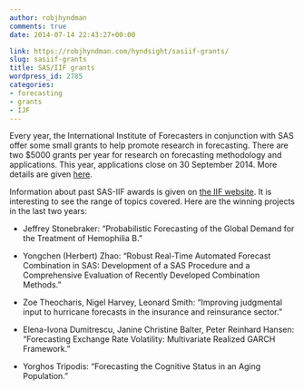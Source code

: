 ```yaml
---
author: robjhyndman
comments: true
date: 2014-07-14 22:43:27+00:00

link: https://robjhyndman.com/hyndsight/sasiif-grants/
slug: sasiif-grants
title: SAS/IIF grants
wordpress_id: 2785
categories:
- forecasting
- grants
- IJF
---
```


Every year, the International Institute of Forecasters in conjunction with SAS offer some small grants to help promote research in forecasting. There are two $5000 grants per year for research on forecasting methodology and applications. This year, applications close on 30 September 2014. More details are given [here](http://forecasters.org/wp/wp-content/uploads/SAS-IIF-2014.pdf).

Information about past SAS-IIF awards is given on [the IIF website](http://forecasters.org/activities/funding-awards/grants-and-research-awards/). It is interesting to see the range of topics covered. Here are the winning projects in the last two years:





  * Jeffrey Stonebraker: “Probabilistic Forecasting of the Global Demand for the Treatment of Hemophilia B.”


  * Yongchen (Herbert) Zhao: “Robust Real-Time Automated Forecast Combination in SAS: Development of a SAS Procedure and a Comprehensive Evaluation of Recently Developed Combination Methods.”


  * Zoe Theocharis, Nigel Harvey, Leonard Smith: “Improving judgmental input to hurricane forecasts in the insurance and reinsurance sector.”


  * Elena-Ivona Dumitrescu, Janine Christine Balter, Peter Reinhard Hansen: “Forecasting Exchange Rate Volatility: Multivariate Realized GARCH Framework.”


  * Yorghos Tripodis: “Forecasting the Cognitive Status in an Aging Population.”


